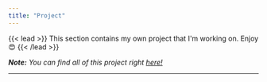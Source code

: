 ```yaml
---
title: "Project"
---
```


{{< lead >}}
This section contains my own project that I'm working on. Enjoy :heart_eyes:
{{< /lead >}}

_**Note:** You can find all of this project right [here!](https://github.com/Doct3rJohn)_

---